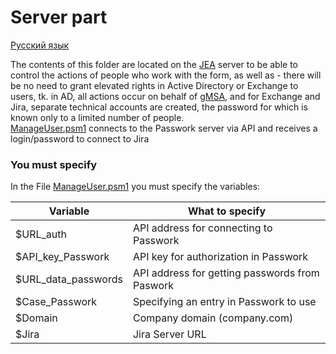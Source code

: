 # Server part

[Русский язык](https://github.com/AleksandrMikoshi/PowerShell/blob/main/Manage-Users/Server/Readme_ru.md)

The contents of this folder are located on the [JEA](https://learn.microsoft.com/en-us/powershell/scripting/learn/remoting/jea/overview?view=powershell-7.3) server to be able to control the actions of people who work with the form, as well as - there will be no need to grant elevated rights in Active Directory or Exchange to users, tk. in AD, all actions occur on behalf of [gMSA](https://learn.microsoft.com/en-us/windows-server/security/group-managed-service-accounts/group-managed-service-accounts-overview), and for Exchange and Jira, separate technical accounts are created, the password for which is known only to a limited number of people.   
[ManageUser.psm1](https://github.com/AleksandrMikoshi/PowerShell/blob/main/Manage-Users/Server/ManageUser.psm1) connects to the Passwork server via API and receives a login/password to connect to Jira

### You must specify

In the File [ManageUser.psm1](https://github.com/AleksandrMikoshi/PowerShell/blob/main/Manage-Users/Server/ManageUser.psm1) you must specify the variables:

| Variable              | What to specify |
|---|---|
| $URL_auth             | API address for connecting to Passwork            |
| $API_key_Passwork     | API key for authorization in Passwork             |
| $URL_data_passwords   | API address for getting passwords from Paswork    |
| $Case_Passwork        | Specifying an entry in Passwork to use            |
| $Domain               | Company domain (company.com)                      |
| $Jira                 | Jira Server URL                                   |
